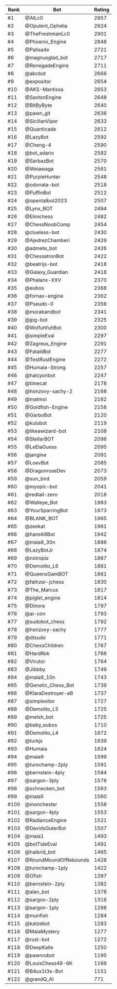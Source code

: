Rank|Bot|Rating
---|---|---
#1|@AILc0|2957
#2|@Opulent_Ophelia|2924
#3|@TheFreshmanLc0|2901
#4|@Phoenix_Engine|2848
#5|@Palisade|2721
#6|@magnusglad_bot|2717
#7|@RenegadeEngine|2711
#8|@abcbot|2666
#9|@expositor|2654
#10|@AKS-Mantissa|2653
#11|@SaxtonEngine|2648
#12|@BitByByte|2640
#13|@pawn_git|2636
#14|@SicilianViper|2633
#15|@Quanticade|2612
#16|@LazyBot|2592
#17|@Cheng-4|2590
#18|@bot_adario|2582
#19|@SarbazBot|2570
#20|@Weiawaga|2561
#21|@PurpleHunter|2548
#22|@odonata-bot|2518
#23|@PuffinBot|2512
#24|@opentalbot2023|2507
#25|@Lynx_BOT|2494
#26|@Elmichess|2482
#27|@ChessNoobComp|2454
#28|@clueless-bot|2430
#29|@AjedrezChamberi|2429
#30|@admete_bot|2426
#31|@ChessatronBot|2422
#32|@beatrijs-bot|2418
#33|@Galaxy_Guardian|2418
#34|@Phalanx-XXV|2370
#35|@eubos|2368
#36|@fornax-engine|2362
#37|@Pseudo-0|2356
#38|@morabandbot|2341
#39|@jpg-bot|2325
#40|@WolfuhfuhBot|2300
#41|@simpleEval|2297
#42|@Zagreus_Engine|2291
#43|@FataliiBot|2277
#44|@TestRustEngine|2272
#45|@Humaia-Strong|2257
#46|@halcyonbot|2247
#47|@timecat|2178
#48|@honzovy-sachy-2|2168
#49|@matmoi|2162
#50|@Goldfish-Engine|2158
#51|@GarboBot|2120
#52|@kulubot|2119
#53|@likeawizard-bot|2108
#54|@StellarBOT|2096
#55|@LeElaGuess|2095
#56|@jangine|2091
#57|@LoevBot|2085
#58|@DragonroseDev|2073
#59|@sun_bird|2059
#60|@myopic-bot|2041
#61|@redtail-zero|2018
#62|@Walleye_Bot|1983
#63|@YourSparringBot|1973
#64|@BLANK_BOT|1965
#65|@zeekat|1961
#66|@hans68Bot|1942
#67|@maia9_30n|1888
#68|@LazyBotJr|1874
#69|@notropis|1867
#70|@Demolito_L6|1861
#71|@QueensGamBOT|1861
#72|@fathzer-jchess|1830
#73|@The_Marcus|1817
#74|@piglet_engine|1814
#75|@Dinora|1797
#76|@ai-con|1793
#77|@sudobot_chess|1792
#78|@honzovy-sachy|1777
#79|@dtsudo|1771
#80|@ChessChildren|1767
#81|@HardRok|1766
#82|@Virutor|1764
#83|@Jibbby|1749
#84|@maia9_10n|1743
#85|@Genetic_Chess_Bot|1739
#86|@KlaraDestroyer-aB|1737
#87|@simplexitor|1727
#88|@Demolito_L5|1725
#89|@melsh_bot|1725
#90|@baby_eubos|1710
#91|@Demolito_L4|1672
#92|@turkjs|1639
#93|@Humaia|1624
#94|@maia9|1599
#95|@turochamp-2ply|1591
#96|@bernstein-4ply|1584
#97|@sargon-3ply|1578
#98|@schnecken_bot|1563
#99|@maia5|1560
#100|@monchester|1558
#101|@sargon-4ply|1553
#102|@RadianceEngine|1521
#103|@DavidsGuterBot|1507
#104|@maia1|1493
#105|@botTideEval|1491
#106|@haibrid_bot|1465
#107|@RoundMoundOfRebounds|1428
#108|@turochamp-1ply|1422
#109|@Ofish|1397
#110|@bernstein-2ply|1382
#111|@alan_bot|1378
#112|@sargon-2ply|1316
#113|@sargon-1ply|1288
#114|@munfish|1284
#115|@katzebot|1283
#116|@MaiaMystery|1277
#117|@rust-bot|1272
#118|@DeepKalle|1250
#119|@pawnrobot|1195
#120|@LouisChess48-6K|1169
#121|@B4ux1t3s-Bot|1151
#122|@grandQ_AI|771
